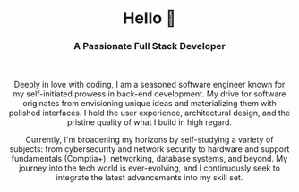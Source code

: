 <h1 align="center">Hello 👋</h1>
<h3 align="center">A Passionate Full Stack Developer</h3>
<p align="center">
  <br><br>
  Deeply in love with coding, I am a seasoned software engineer known for my self-initiated prowess in back-end development. My drive for software originates from envisioning unique ideas and materializing them with polished interfaces. I hold the user experience, architectural design, and the pristine quality of what I build in high regard.
</p>

<p align="center">
  Currently, I'm broadening my horizons by self-studying a variety of subjects: from cybersecurity and network security to hardware and support fundamentals (Comptia+), networking, database systems, and beyond. My journey into the tech world is ever-evolving, and I continuously seek to integrate the latest advancements into my skill set.
</p>

<br />
